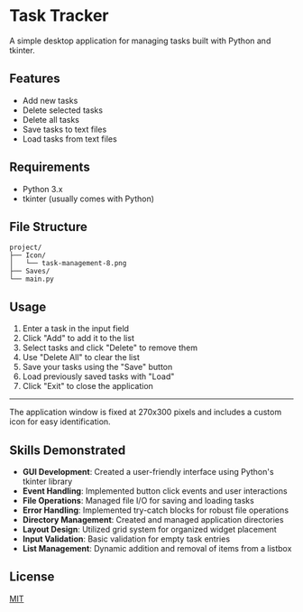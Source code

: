 # Task Tracker

A simple desktop application for managing tasks built with Python and tkinter.

## Features

- Add new tasks
- Delete selected tasks
- Delete all tasks
- Save tasks to text files
- Load tasks from text files

## Requirements

- Python 3.x
- tkinter (usually comes with Python)

## File Structure

```
project/
├── Icon/
│   └── task-management-8.png
├── Saves/
└── main.py
```

## Usage

1. Enter a task in the input field
2. Click "Add" to add it to the list
3. Select tasks and click "Delete" to remove them
4. Use "Delete All" to clear the list
5. Save your tasks using the "Save" button
6. Load previously saved tasks with "Load"
7. Click "Exit" to close the application

---

The application window is fixed at 270x300 pixels and includes a custom icon for easy identification.

## Skills Demonstrated

- **GUI Development**: Created a user-friendly interface using Python's tkinter library
- **Event Handling**: Implemented button click events and user interactions
- **File Operations**: Managed file I/O for saving and loading tasks
- **Error Handling**: Implemented try-catch blocks for robust file operations
- **Directory Management**: Created and managed application directories
- **Layout Design**: Utilized grid system for organized widget placement
- **Input Validation**: Basic validation for empty task entries
- **List Management**: Dynamic addition and removal of items from a listbox

## License

[MIT](https://opensource.org/licenses/MIT)
